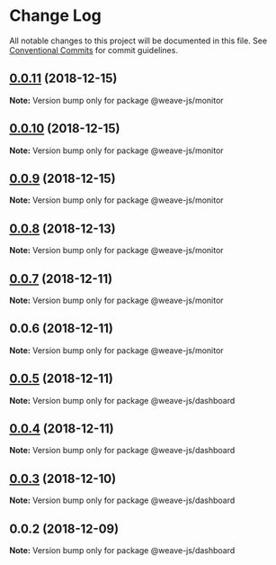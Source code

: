 # Change Log

All notable changes to this project will be documented in this file.
See [Conventional Commits](https://conventionalcommits.org) for commit guidelines.

## [0.0.11](https://github.com/fachw3rk/weave/compare/@weave-js/monitor@0.0.10...@weave-js/monitor@0.0.11) (2018-12-15)

**Note:** Version bump only for package @weave-js/monitor





## [0.0.10](https://github.com/fachw3rk/weave/compare/@weave-js/monitor@0.0.9...@weave-js/monitor@0.0.10) (2018-12-15)

**Note:** Version bump only for package @weave-js/monitor





## [0.0.9](https://github.com/fachw3rk/weave/compare/@weave-js/monitor@0.0.8...@weave-js/monitor@0.0.9) (2018-12-15)

**Note:** Version bump only for package @weave-js/monitor





## [0.0.8](https://github.com/fachw3rk/weave/compare/@weave-js/monitor@0.0.7...@weave-js/monitor@0.0.8) (2018-12-13)

**Note:** Version bump only for package @weave-js/monitor





## [0.0.7](https://github.com/fachw3rk/weave/compare/@weave-js/monitor@0.0.6...@weave-js/monitor@0.0.7) (2018-12-11)

**Note:** Version bump only for package @weave-js/monitor





## 0.0.6 (2018-12-11)

**Note:** Version bump only for package @weave-js/monitor





## [0.0.5](https://github.com/fachw3rk/weave/compare/@weave-js/dashboard@0.0.4...@weave-js/dashboard@0.0.5) (2018-12-11)

**Note:** Version bump only for package @weave-js/dashboard





## [0.0.4](https://github.com/fachw3rk/weave/compare/@weave-js/dashboard@0.0.3...@weave-js/dashboard@0.0.4) (2018-12-11)

**Note:** Version bump only for package @weave-js/dashboard





## [0.0.3](https://github.com/fachw3rk/weave/compare/@weave-js/dashboard@0.0.2...@weave-js/dashboard@0.0.3) (2018-12-10)

**Note:** Version bump only for package @weave-js/dashboard





## 0.0.2 (2018-12-09)

**Note:** Version bump only for package @weave-js/dashboard
